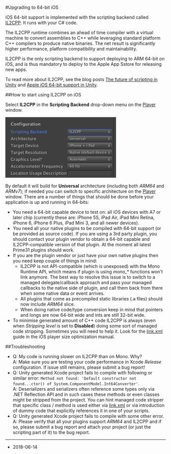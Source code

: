#Upgrading to 64-bit iOS

iOS 64-bit support is implemented with the scripting backend called [IL2CPP](IL2CPP). It runs with your C# code.

The IL2CPP runtime combines an ahead of time compiler with a virtual machine to convert assemblies to C++ while leveraging standard platform C++ compilers to produce native binaries. The net result is significantly higher performance, platform compatibility and maintainability.

IL2CPP is the only scripting backend to support deploying to ARM 64-bit on iOS, and is thus mandatory to deploy to the Apple App Sstore for releasing new apps.

To read more about IL2CPP, see the blog posts [The future of scripting in Unity](http://blogs.unity3d.com/2014/05/20/the-future-of-scripting-in-unity/) and [Apple iOS 64-bit support in Unity](http://blogs.unity3d.com/2014/11/20/apple-ios-64-bit-support-in-unity/).

##How to start using IL2CPP on iOS

Select __IL2CPP__ in the __Scripting Backend__ drop-down menu on the [Player](class-PlayerSettings) window.

![Scripting backend selection](../uploads/Main/ScriptingBackendSelection.png)

By default it will build for __Universal__ architecture (including both _ARM64_ and _ARMv7_); if needed you can switch to specific architecture on the [Player](class-PlayerSettings) window. There are a number of things that should be done before your application is up and running in 64-bits:

* You need a 64-bit capable device to test on: all iOS devices with A7 or later chip (currently these are: iPhone 5S, iPad Air, iPad Mini Retina, iPhone 6, iPhone 6 Plus, iPad Mini 3, and all newer devices).
* You need all your native plugins to be compiled with 64-bit support (or be provided as source code). If you are using a 3rd party plugin, you should contact your plugin vendor to obtain a 64-bit capable and IL2CPP-compatible version of that plugin. At the moment all latest Prime31 plugins should work.
* If you are the plugin vendor or just have your own native plugins then you need keep couple of things in mind:
    * IL2CPP is not API-compatible (which is unexposed) with the Mono Runtime API, which means if plugin is using _mono\_\*_ functions won't link anymore. The best way to resolve this issue is to switch to a managed delegate/callback approach and pass your managed callbacks to the native side of plugin, and call them back from there when some native data or event arrives.
    * All plugins that come as precompiled static libraries (.a files) should now include _ARM64_ slice.
    * When doing native code/type conversion keep in mind that pointers and longs are now 64-bit wide and ints are still 32-bit wide.
* To minimise generated amount of C++ code IL2CPP is always (even when _Stripping level_ is set to __Disabled__) doing some sort of managed code stripping. Sometimes you will need to help it. Look for the [link.xml](iphone-playerSizeOptimization) guide in the iOS player size optimization manual.

##Troubleshooting
* Q: My code is running slower on IL2CPP than on Mono. Why?  
A: Make sure you are testing your code performance in Xcode _*Release*_ configuration. If issue still remains, please submit a bug report! 
* Q: Unity generated Xcode project fails to compile with following or similar error: `Method not found: 'Default constructor not found...ctor() of System.ComponentModel.Int64Converter'`.   
A: Deserializers and serializers often reference some types only via .NET Reflection API and in such cases these methods or even classes might be stripped from the project. You can hint managed code stripper that specific class / method is used either via [link.xml](iphone-playerSizeOptimization) or via introduction of dummy code that explicitly references it in one of your scripts.
* Q: Unity generated Xcode project fails to compile with some other error.  
A: Please verify that all your plugins support _ARM64_ and IL2CPP and if so, please submit a bug report and attach your project (or just the scripting part of it) to the bug report.

---

* <span class="page-edit">2018-06-14  <!-- include IncludeTextAmendPageSomeEdit --></span>


